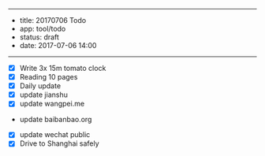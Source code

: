 - --
- title: 20170706 Todo
- app: tool/todo
- status: draft
- date:  2017-07-06 14:00
- --
- [x] Write 3x 15m tomato clock
- [x] Reading 10 pages
- [x] Daily update
- [x] update jianshu
- [x] update wangpei.me
- update baibanbao.org
- [x] update wechat public 
- [x] Drive to Shanghai safely
